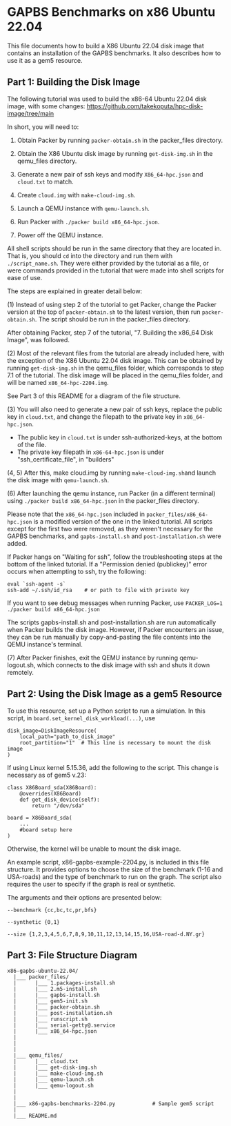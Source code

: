 # GAPBS Benchmarks on x86 Ubuntu 22.04

This file documents how to build a X86 Ubuntu 22.04 disk image that contains an installation of the GAPBS benchmarks. It also describes how to use it as a gem5 resource.

## Part 1: Building the Disk Image

The following tutorial was used to build the x86-64 Ubuntu 22.04 disk image, with some changes: 
https://github.com/takekoputa/hpc-disk-image/tree/main


In short, you will need to:
1. Obtain Packer by running `packer-obtain.sh` in the packer_files 
    directory.
2. Obtain the X86 Ubuntu disk image by running `get-disk-img.sh` in the 
    qemu_files directory.
    
3. Generate a new pair of ssh keys and modify `X86_64-hpc.json` and `cloud.txt` to match. 
4. Create `cloud.img` with `make-cloud-img.sh`.
5. Launch a QEMU instance with `qemu-launch.sh`.
6. Run Packer with `./packer build x86_64-hpc.json`.
7. Power off the QEMU instance.

All shell scripts should be run in the same directory that they are located in. That is, you should `cd` into the directory and run them with `./script_name.sh`. They were either provided by the tutorial as a file, or were commands provided in the tutorial that were made into shell scripts for ease of use.

The steps are explained in greater detail below:

(1) Instead of using step 2 of the tutorial to get Packer, change the Packer version at the top of `packer-obtain.sh` to the latest version, then run `packer-obtain.sh`. The script should be run in the packer_files directory.

After obtaining Packer, step 7 of the tutorial, "7. Building the x86_64 Disk Image", was followed. 

(2) Most of the relevant files from the tutorial are already included here, with the exception of the X86 Ubuntu 22.04 disk image. This can be obtained by running `get-disk-img.sh` in the qemu_files folder, which corresponds to step 7.1 of the tutorial. The disk image will be placed in the qemu_files folder, and will be named `x86_64-hpc-2204.img`.

See Part 3 of this README for a diagram of the file structure.

(3) You will also need to generate a new pair of ssh keys, replace the public key in `cloud.txt`, and change the filepath to the private key in `x86_64-hpc.json`. 
- The public key in `cloud.txt` is under ssh-authorized-keys, at the bottom of the file.
- The private key filepath in `x86-64-hpc.json` is under "ssh_certificate_file", in "builders"


(4, 5) After this, make cloud.img by running `make-cloud-img.sh`and launch the disk image with `qemu-launch.sh`.

(6) After launching the qemu instance, run Packer (in a different terminal) using `./packer build x86_64-hpc.json` in the packer_files directory. 

Please note that the `x86_64-hpc.json` included in `packer_files/x86_64-hpc.json` is a modified version of the one in the linked tutorial. All scripts except for the first two were removed, as they weren't necessary for the GAPBS benchmarks, and `gapbs-install.sh` and `post-installation.sh` were added.

If Packer hangs on "Waiting for ssh", follow the troubleshooting steps at the bottom of the linked tutorial. If a "Permission denied (publickey)" error occurs when attempting to ssh, try the following:
```
eval `ssh-agent -s`
ssh-add ~/.ssh/id_rsa    # or path to file with private key
```

If you want to see debug messages when running Packer, use
`PACKER_LOG=1 ./packer build x86_64-hpc.json`

 The scripts gapbs-install.sh and post-installation.sh are run automatically when Packer builds the disk image. However, if Packer encounters an issue, they can be run manually by copy-and-pasting the file contents into the QEMU instance's terminal.

(7) After Packer finishes, exit the QEMU instance by running qemu-logout.sh, which connects to the disk image with ssh and shuts it down remotely. 

## Part 2: Using the Disk Image as a gem5 Resource

To use this resource, set up a Python script to run a simulation. In this script, in `board.set_kernel_disk_workload(...)`, use 

```
disk_image=DiskImageResource(
    local_path="path_to_disk_image"
    root_partition="1"  # This line is necessary to mount the disk image
)
```

If using Linux kernel 5.15.36, add the following to the script.
This change is necessary as of gem5 v.23:

```
class X86Board_sda(X86Board):
    @overrides(X86Board)
    def get_disk_device(self):
        return "/dev/sda"

board = X86Board_sda(
    ...
    #board setup here
)
```
Otherwise, the kernel will be unable to mount the disk image.

An example script, x86-gapbs-example-2204.py, is included in this file structure. It provides options to choose the size of the benchmark (1-16 and USA-roads) and the type of benchmark to run on the graph. The script also requires the user to specify if the graph is real or synthetic.

The arguments and their options are presented below:
```
--benchmark {cc,bc,tc,pr,bfs}

--synthetic {0,1} 

--size {1,2,3,4,5,6,7,8,9,10,11,12,13,14,15,16,USA-road-d.NY.gr}
```

## Part 3: File Structure Diagram


```
x86-gapbs-ubuntu-22.04/
  |___ packer_files/
  |      |___ 1.packages-install.sh
  |      |___ 2.m5-install.sh
  |      |___ gapbs-install.sh
  |      |___ gem5-init.sh
  |      |___ packer-obtain.sh
  |      |___ post-installation.sh
  |      |___ runscript.sh
  |      |___ serial-getty@.service
  |      |___ x86_64-hpc.json
  |           
  |           
  |
  |___ qemu_files/
  |      |___ cloud.txt
  |      |___ get-disk-img.sh
  |      |___ make-cloud-img.sh
  |      |___ qemu-launch.sh
  |      |___ qemu-logout.sh
  |   
  |
  |___ x86-gapbs-benchmarks-2204.py            # Sample gem5 script
  |
  |___ README.md

```